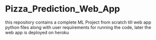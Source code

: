 # Pizza_Prediction_Web_App
this repository contains a complete ML Project from scratch till web app python files along with user requirements for running the code, later the web app is deployed on heroku

